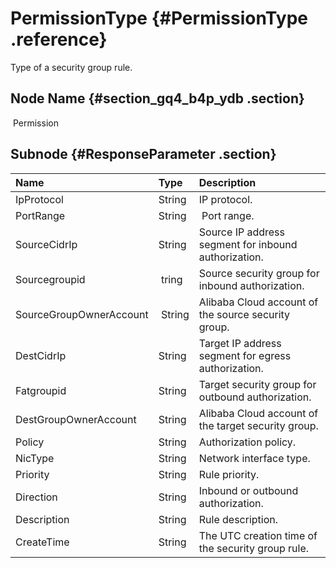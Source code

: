 # PermissionType {#PermissionType .reference}

Type of a security group rule.

## Node Name {#section_gq4_b4p_ydb .section}

 Permission

## Subnode {#ResponseParameter .section}

|Name|Type|Description|
|:---|:---|:----------|
|IpProtocol|String|IP protocol.|
|PortRange|String| Port range.|
|SourceCidrIp|String|Source IP address segment for inbound authorization.|
|Sourcegroupid| tring|Source security group for inbound authorization.|
|SourceGroupOwnerAccount| String|Alibaba Cloud account of the source security group.|
|DestCidrIp|String|Target IP address segment for egress authorization.|
|Fatgroupid|String|Target security group for outbound authorization.|
|DestGroupOwnerAccount|String|Alibaba Cloud account of the target security group.|
|Policy|String|Authorization policy.|
|NicType|String|Network interface type.|
|Priority|String|Rule priority. |
|Direction|String|Inbound or outbound authorization.|
|Description|String|Rule description.|
|CreateTime|String|The UTC creation time of the security group rule.|

